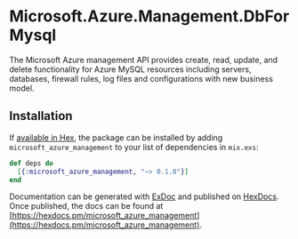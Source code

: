# Microsoft.Azure.Management.DbForMysql

The Microsoft Azure management API provides create, read, update, and delete functionality for Azure MySQL resources including servers, databases, firewall rules, log files and configurations with new business model.

## Installation

If [available in Hex](https://hex.pm/docs/publish), the package can be installed
by adding `microsoft_azure_management` to your list of dependencies in `mix.exs`:

```elixir
def deps do
  [{:microsoft_azure_management, "~> 0.1.0"}]
end
```

Documentation can be generated with [ExDoc](https://github.com/elixir-lang/ex_doc)
and published on [HexDocs](https://hexdocs.pm). Once published, the docs can
be found at [https://hexdocs.pm/microsoft_azure_management](https://hexdocs.pm/microsoft_azure_management).
